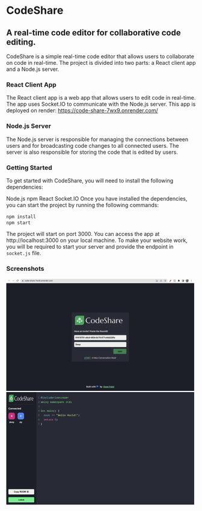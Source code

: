 # CodeShare

## A real-time code editor for collaborative code editing.

CodeShare is a simple real-time code editor that allows users to collaborate on code in real-time. The project is divided into two parts: a React client app and a Node.js server.

### React Client App
The React client app is a web app that allows users to edit code in real-time. The app uses Socket.IO to communicate with the Node.js server. This app is deployed on render: https://code-share-7wx9.onrender.com/

### Node.js Server
The Node.js server is responsible for managing the connections between users and for broadcasting code changes to all connected users. The server is also responsible for storing the code that is edited by users.

### Getting Started
To get started with CodeShare, you will need to install the following dependencies:

Node.js
npm
React
Socket.IO
Once you have installed the dependencies, you can start the project by running the following commands:
```
npm install
npm start
```

The project will start on port 3000. You can access the app at http://localhost:3000 on your local machine. To make your website work, you will be required to start your server and provide the endpoint in `socket.js` file.

### Screenshots
<img alt="Homepage" src="https://github.com/deeppatel23/CodeShare-Client/blob/main/screenshots/Screenshot%202023-06-25%20at%201.04.35%20PM.png" height = "300" width = "500" />
<img alt="Homepage" src="https://github.com/deeppatel23/CodeShare-Client/blob/main/screenshots/Screenshot%202023-06-25%20at%201.13.30%20PM.png" height = "300" width = "500" />
